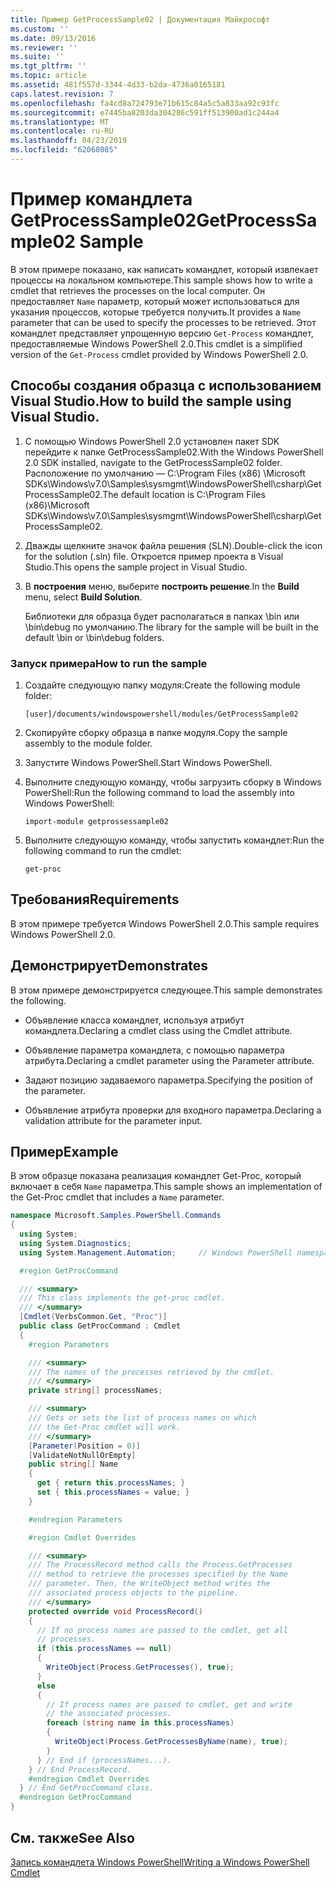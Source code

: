 ```yaml
---
title: Пример GetProcessSample02 | Документация Майкрософт
ms.custom: ''
ms.date: 09/13/2016
ms.reviewer: ''
ms.suite: ''
ms.tgt_pltfrm: ''
ms.topic: article
ms.assetid: 481f557d-3344-4d33-b2da-4736a0165181
caps.latest.revision: 7
ms.openlocfilehash: fa4cd8a724793e71b615c84a5c5a833aa92c93fc
ms.sourcegitcommit: e7445ba8203da304286c591ff513900ad1c244a4
ms.translationtype: MT
ms.contentlocale: ru-RU
ms.lasthandoff: 04/23/2019
ms.locfileid: "62068085"
---
```

# <a name="getprocesssample02-sample"></a><span data-ttu-id="89094-102">Пример командлета GetProcessSample02</span><span class="sxs-lookup"><span data-stu-id="89094-102">GetProcessSample02 Sample</span></span>

<span data-ttu-id="89094-103">В этом примере показано, как написать командлет, который извлекает процессы на локальном компьютере.</span><span class="sxs-lookup"><span data-stu-id="89094-103">This sample shows how to write a cmdlet that retrieves the processes on the local computer.</span></span> <span data-ttu-id="89094-104">Он предоставляет `Name` параметр, который может использоваться для указания процессов, которые требуется получить.</span><span class="sxs-lookup"><span data-stu-id="89094-104">It provides a `Name` parameter that can be used to specify the processes to be retrieved.</span></span> <span data-ttu-id="89094-105">Этот командлет представляет упрощенную версию `Get-Process` командлет, предоставляемые Windows PowerShell 2.0.</span><span class="sxs-lookup"><span data-stu-id="89094-105">This cmdlet is a simplified version of the `Get-Process` cmdlet provided by Windows PowerShell 2.0.</span></span>

## <a name="how-to-build-the-sample-using-visual-studio"></a><span data-ttu-id="89094-106">Способы создания образца с использованием Visual Studio.</span><span class="sxs-lookup"><span data-stu-id="89094-106">How to build the sample using Visual Studio.</span></span>

1. <span data-ttu-id="89094-107">С помощью Windows PowerShell 2.0 установлен пакет SDK перейдите к папке GetProcessSample02.</span><span class="sxs-lookup"><span data-stu-id="89094-107">With the Windows PowerShell 2.0 SDK installed, navigate to the GetProcessSample02 folder.</span></span> <span data-ttu-id="89094-108">Расположение по умолчанию — C:\Program Files (x86) \Microsoft SDKs\Windows\v7.0\Samples\sysmgmt\WindowsPowerShell\csharp\GetProcessSample02.</span><span class="sxs-lookup"><span data-stu-id="89094-108">The default location is C:\Program Files (x86)\Microsoft SDKs\Windows\v7.0\Samples\sysmgmt\WindowsPowerShell\csharp\GetProcessSample02.</span></span>

2. <span data-ttu-id="89094-109">Дважды щелкните значок файла решения (SLN).</span><span class="sxs-lookup"><span data-stu-id="89094-109">Double-click the icon for the solution (.sln) file.</span></span> <span data-ttu-id="89094-110">Откроется пример проекта в Visual Studio.</span><span class="sxs-lookup"><span data-stu-id="89094-110">This opens the sample project in Visual Studio.</span></span>

3. <span data-ttu-id="89094-111">В **построения** меню, выберите **построить решение**.</span><span class="sxs-lookup"><span data-stu-id="89094-111">In the **Build** menu, select **Build Solution**.</span></span>

    <span data-ttu-id="89094-112">Библиотеки для образца будет располагаться в папках \bin или \bin\debug по умолчанию.</span><span class="sxs-lookup"><span data-stu-id="89094-112">The library for the sample will be built in the default \bin or \bin\debug folders.</span></span>

### <a name="how-to-run-the-sample"></a><span data-ttu-id="89094-113">Запуск примера</span><span class="sxs-lookup"><span data-stu-id="89094-113">How to run the sample</span></span>

1. <span data-ttu-id="89094-114">Создайте следующую папку модуля:</span><span class="sxs-lookup"><span data-stu-id="89094-114">Create the following module folder:</span></span>

    `[user]/documents/windowspowershell/modules/GetProcessSample02`

2. <span data-ttu-id="89094-115">Скопируйте сборку образца в папке модуля.</span><span class="sxs-lookup"><span data-stu-id="89094-115">Copy the sample assembly to the module folder.</span></span>

3. <span data-ttu-id="89094-116">Запустите Windows PowerShell.</span><span class="sxs-lookup"><span data-stu-id="89094-116">Start Windows PowerShell.</span></span>

4. <span data-ttu-id="89094-117">Выполните следующую команду, чтобы загрузить сборку в Windows PowerShell:</span><span class="sxs-lookup"><span data-stu-id="89094-117">Run the following command to load the assembly into Windows PowerShell:</span></span>

    `import-module getprossessample02`

5. <span data-ttu-id="89094-118">Выполните следующую команду, чтобы запустить командлет:</span><span class="sxs-lookup"><span data-stu-id="89094-118">Run the following command to run the cmdlet:</span></span>

    `get-proc`

## <a name="requirements"></a><span data-ttu-id="89094-119">Требования</span><span class="sxs-lookup"><span data-stu-id="89094-119">Requirements</span></span>

<span data-ttu-id="89094-120">В этом примере требуется Windows PowerShell 2.0.</span><span class="sxs-lookup"><span data-stu-id="89094-120">This sample requires Windows PowerShell 2.0.</span></span>

## <a name="demonstrates"></a><span data-ttu-id="89094-121">Демонстрирует</span><span class="sxs-lookup"><span data-stu-id="89094-121">Demonstrates</span></span>

<span data-ttu-id="89094-122">В этом примере демонстрируется следующее.</span><span class="sxs-lookup"><span data-stu-id="89094-122">This sample demonstrates the following.</span></span>

- <span data-ttu-id="89094-123">Объявление класса командлет, используя атрибут командлета.</span><span class="sxs-lookup"><span data-stu-id="89094-123">Declaring a cmdlet class using the Cmdlet attribute.</span></span>

- <span data-ttu-id="89094-124">Объявление параметра командлета, с помощью параметра атрибута.</span><span class="sxs-lookup"><span data-stu-id="89094-124">Declaring a cmdlet parameter using the Parameter attribute.</span></span>

- <span data-ttu-id="89094-125">Задают позицию задаваемого параметра.</span><span class="sxs-lookup"><span data-stu-id="89094-125">Specifying the position of the parameter.</span></span>

- <span data-ttu-id="89094-126">Объявление атрибута проверки для входного параметра.</span><span class="sxs-lookup"><span data-stu-id="89094-126">Declaring a validation attribute for the parameter input.</span></span>

## <a name="example"></a><span data-ttu-id="89094-127">Пример</span><span class="sxs-lookup"><span data-stu-id="89094-127">Example</span></span>

<span data-ttu-id="89094-128">В этом образце показана реализация командлет Get-Proc, который включает в себя `Name` параметра.</span><span class="sxs-lookup"><span data-stu-id="89094-128">This sample shows an implementation of the Get-Proc cmdlet that includes a `Name` parameter.</span></span>

```csharp
namespace Microsoft.Samples.PowerShell.Commands
{
  using System;
  using System.Diagnostics;
  using System.Management.Automation;     // Windows PowerShell namespace

  #region GetProcCommand

  /// <summary>
  /// This class implements the get-proc cmdlet.
  /// </summary>
  [Cmdlet(VerbsCommon.Get, "Proc")]
  public class GetProcCommand : Cmdlet
  {
    #region Parameters

    /// <summary>
    /// The names of the processes retrieved by the cmdlet.
    /// </summary>
    private string[] processNames;

    /// <summary>
    /// Gets or sets the list of process names on which
    /// the Get-Proc cmdlet will work.
    /// </summary>
    [Parameter(Position = 0)]
    [ValidateNotNullOrEmpty]
    public string[] Name
    {
      get { return this.processNames; }
      set { this.processNames = value; }
    }

    #endregion Parameters

    #region Cmdlet Overrides

    /// <summary>
    /// The ProcessRecord method calls the Process.GetProcesses
    /// method to retrieve the processes specified by the Name
    /// parameter. Then, the WriteObject method writes the
    /// associated process objects to the pipeline.
    /// </summary>
    protected override void ProcessRecord()
    {
      // If no process names are passed to the cmdlet, get all
      // processes.
      if (this.processNames == null)
      {
        WriteObject(Process.GetProcesses(), true);
      }
      else
      {
        // If process names are passed to cmdlet, get and write
        // the associated processes.
        foreach (string name in this.processNames)
        {
          WriteObject(Process.GetProcessesByName(name), true);
        }
      } // End if (processNames...).
    } // End ProcessRecord.
    #endregion Cmdlet Overrides
  } // End GetProcCommand class.
  #endregion GetProcCommand
}
```

## <a name="see-also"></a><span data-ttu-id="89094-129">См. также</span><span class="sxs-lookup"><span data-stu-id="89094-129">See Also</span></span>

[<span data-ttu-id="89094-130">Запись командлета Windows PowerShell</span><span class="sxs-lookup"><span data-stu-id="89094-130">Writing a Windows PowerShell Cmdlet</span></span>](./writing-a-windows-powershell-cmdlet.md)
